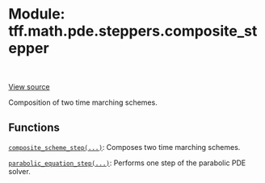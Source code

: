 <div itemscope itemtype="http://developers.google.com/ReferenceObject">
<meta itemprop="name" content="tff.math.pde.steppers.composite_stepper" />
<meta itemprop="path" content="Stable" />
</div>

# Module: tff.math.pde.steppers.composite_stepper

<!-- Insert buttons and diff -->

<table class="tfo-notebook-buttons tfo-api" align="left">
</table>

<a target="_blank" href="https://github.com/google/tf-quant-finance/blob/master/tf_quant_finance/math/pde/steppers/composite_stepper.py">View source</a>



Composition of two time marching schemes.



## Functions

[`composite_scheme_step(...)`](../../../../tff/math/pde/steppers/composite_stepper/composite_scheme_step.md): Composes two time marching schemes.

[`parabolic_equation_step(...)`](../../../../tff/math/pde/steppers/composite_stepper/parabolic_equation_step.md): Performs one step of the parabolic PDE solver.

